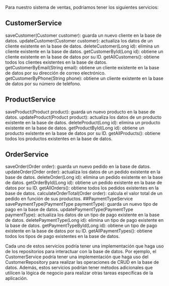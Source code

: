 Para nuestro sistema de ventas, podríamos tener los siguientes servicios:

## CustomerService
saveCustomer(Customer customer): guarda un nuevo cliente en la base de datos.
updateCustomer(Customer customer): actualiza los datos de un cliente existente en la base de datos.
deleteCustomer(Long id): elimina un cliente existente en la base de datos.
getCustomerById(Long id): obtiene un cliente existente en la base de datos por su ID.
getAllCustomers(): obtiene todos los clientes existentes en la base de datos.
getCustomerByEmail(String email): obtiene un cliente existente en la base de datos por su dirección de correo electrónico.
getCustomerByPhone(String phone): obtiene un cliente existente en la base de datos por su número de teléfono.

## ProductService
saveProduct(Product product): guarda un nuevo producto en la base de datos.
updateProduct(Product product): actualiza los datos de un producto existente en la base de datos.
deleteProduct(Long id): elimina un producto existente en la base de datos.
getProductById(Long id): obtiene un producto existente en la base de datos por su ID.
getAllProducts(): obtiene todos los productos existentes en la base de datos.

## OrderService
saveOrder(Order order): guarda un nuevo pedido en la base de datos.
updateOrder(Order order): actualiza los datos de un pedido existente en la base de datos.
deleteOrder(Long id): elimina un pedido existente en la base de datos.
getOrderById(Long id): obtiene un pedido existente en la base de datos por su ID.
getAllOrders(): obtiene todos los pedidos existentes en la base de datos.
calculateOrderTotal(Order order): calcula el valor total de un pedido en función de sus productos.
##PaymentTypeService
savePaymentType(PaymentType paymentType): guarda un nuevo tipo de pago en la base de datos.
updatePaymentType(PaymentType paymentType): actualiza los datos de un tipo de pago existente en la base de datos.
deletePaymentType(Long id): elimina un tipo de pago existente en la base de datos.
getPaymentTypeById(Long id): obtiene un tipo de pago existente en la base de datos por su ID.
getAllPaymentTypes(): obtiene todos los tipos de pago existentes en la base de datos.


Cada uno de estos servicios podría tener una implementación que haga uso de los repositorios para interactuar con la base de datos. Por ejemplo, el CustomerService podría tener una implementación que haga uso del CustomerRepository para realizar las operaciones de CRUD en la base de datos. Además, estos servicios podrían tener métodos adicionales que utilicen la lógica de negocio para realizar otras tareas específicas de la aplicación.
